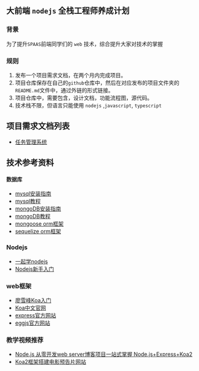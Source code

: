 ## 大前端 `nodejs` 全栈工程师养成计划

### 背景

为了提升`SPAAS`前端同学们的 `web` 技术，综合提升大家对技术的掌握

### 规则

1. 发布一个项目需求文档，在两个月内完成项目。
2. 项目仓库保存在自己的`github`仓库中，然后在对应发布的项目文件夹的`README.md`文件中，通过外链的形式链接。
3. 项目仓库中，需要包含，设计文档，功能流程图，源代码。
4. 技术栈不限，但语言只能使用 `nodejs` ,`javascript`, `typescript`

## 项目需求文档列表
* [任务管理系统](./todo-manage-system/README.md)


## 技术参考资料

#### 数据库
* [mysql安装指南](https://blog.csdn.net/bobo553443/article/details/81383194)
* [mysql教程](https://www.runoob.com/mysql/mysql-tutorial.html)
* [mongoDB安装指南](https://www.cnblogs.com/zhoulifeng/p/9429597.html)
* [mongoDB教程](https://www.yiibai.com/mongodb/install-mongodb-on-ubuntu.html)
* [mongoose orm框架](http://mongoosejs.net/)
* [sequelize orm框架](https://demopark.github.io/sequelize-docs-Zh-CN/)


### Nodejs
* [一起学nodejs](https://github.com/nswbmw/N-blog)
* [Nodejs新手入门](https://cnodejs.org/getstart)

### web框架
* [廖雪峰Koa入门](https://www.liaoxuefeng.com/wiki/1022910821149312/1099752344192192)
* [Koa中文官网](https://koa.bootcss.com/)
* [express官方网站](http://www.expressjs.com.cn/)
* [eggjs官方网站](https://eggjs.org/zh-cn/)


### 教学视频推荐
* [Node.js 从零开发web server博客项目一站式掌握 Node.js+Express+Koa2](https://coding.imooc.com/class/320.html)
* [Koa2框架搭建电影预告片网站](https://coding.imooc.com/class/178.html)